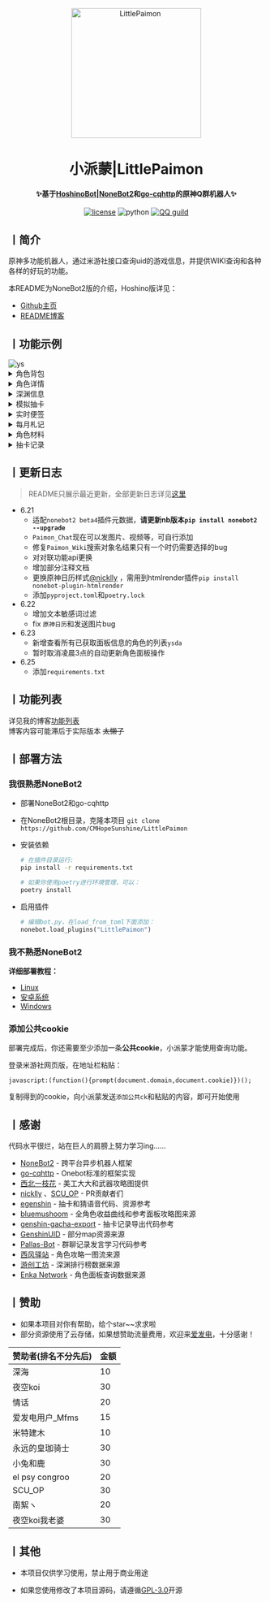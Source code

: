 <p align="center" >
  <a href="https://github.com/CMHopeSunshine/LittlePaimon/tree/nonebot2"><img src="http://static.cherishmoon.fun/LittlePaimon/readme/logo.png" width="256" height="256" alt="LittlePaimon"></a>
</p>
<h1 align="center">小派蒙|LittlePaimon</h1>
<h4 align="center">✨基于<a href="https://github.com/Ice-Cirno/HoshinoBot" target="_blank">HoshinoBot</a>|<a href="https://github.com/nonebot/nonebot2" target="_blank">NoneBot2</a>和<a href="https://github.com/Mrs4s/go-cqhttp" target="_blank">go-cqhttp</a>的原神Q群机器人✨</h4>

<p align="center">
    <a href="https://cdn.jsdelivr.net/gh/CMHopeSunshine/LittlePaimon@master/LICENSE"><img src="https://img.shields.io/github/license/CMHopeSunshine/LittlePaimon" alt="license"></a>
    <img src="https://img.shields.io/badge/Python-3.8+-yellow" alt="python">
    <a href="https://qun.qq.com/qqweb/qunpro/share?_wv=3&_wwv=128&inviteCode=MmWrI&from=246610&biz=ka"><img src="https://img.shields.io/badge/QQ频道交流-尘世闲游-green?style=flat-square" alt="QQ guild"></a>
</p>

## 丨简介

原神多功能机器人，通过米游社接口查询uid的游戏信息，并提供WIKI查询和各种各样的好玩的功能。

本README为NoneBot2版的介绍，Hoshino版详见：

+ [Github主页](https://github.com/CMHopeSunshine/LittlePaimon)
+ [README博客](https://blog.cherishmoon.fun/posts/littlepaimon-hoshino.html)

## 丨功能示例

<img src="http://static.cherishmoon.fun/LittlePaimon/readme/ys.jpg" alt="ys">

<details>
<summary>角色背包</summary>
<img src="http://static.cherishmoon.fun/LittlePaimon/readme/ysa.jpg" alt="ysa">
</details>

<details>
<summary>角色详情</summary>
<img src="http://static.cherishmoon.fun/LittlePaimon/readme/ysc.jpg" alt="ysc">
</details>

<details>
<summary>深渊信息</summary>
<img src="http://static.cherishmoon.fun/LittlePaimon/readme/sy12.jpg" alt="sy">
</details>

<details>
<summary>模拟抽卡</summary>
<img src="http://static.cherishmoon.fun/LittlePaimon/readme/十连.jpg" alt="十连">
</details>

<details>
<summary>实时便签</summary>
<img src="http://static.cherishmoon.fun/LittlePaimon/readme/ssbq.jpg" alt="ssbq">
</details>

<details>
<summary>每月札记</summary>
<img src="http://static.cherishmoon.fun/LittlePaimon/readme/myzj.jpg" alt="myzj">
</details>

<details>
<summary>角色材料</summary>
<img src="http://static.cherishmoon.fun/LittlePaimon/readme/material.png" alt="material">
</details>

<details>
<summary>抽卡记录</summary>
<img src="http://static.cherishmoon.fun/LittlePaimon/readme/gachalog.jpg" alt="gachalog">
</details>

## 丨更新日志
> README只展示最近更新，全部更新日志详见[这里](https://github.com/CMHopeSunshine/LittlePaimon/blob/nonebot2/UPDATE_LOG.md)
+ 6.21
  - 适配`nonebot2 beta4`插件元数据，**请更新nb版本`pip install nonebot2 --upgrade`**
  - `Paimon_Chat`现在可以发图片、视频等，可自行添加
  - 修复`Paimon_Wiki`搜索对象名结果只有一个时仍需要选择的bug
  - 对对联功能api更换
  - 增加部分注释文档
  - 更换原神日历样式[@nicklly](https://github.com/nicklly) ，需用到htmlrender插件`pip install nonebot-plugin-htmlrender`
  - 添加`pyproject.toml`和`poetry.lock`
+ 6.22
  - 增加文本敏感词过滤
  - fix `原神日历`和发送图片bug
+ 6.23
  - 新增查看所有已获取面板信息的角色的列表`ysda`
  - 暂时取消凌晨3点的自动更新角色面板操作
+ 6.25
  - 添加`requirements.txt`
  
## 丨功能列表

详见我的博客[功能列表](https://blog.cherishmoon.fun/posts/nonebot2funclist.html) <br>
博客内容可能滞后于实际版本 ~~太懒了~~

## 丨部署方法
### 我很熟悉NoneBot2

 + 部署NoneBot2和go-cqhttp

 + 在NoneBot2根目录，克隆本项目
   `git clone https://github.com/CMHopeSunshine/LittlePaimon `
   
 + 安装依赖
   ```bash
   # 在插件目录运行:
   pip install -r requirements.txt
   
   # 如果你使用poetry进行环境管理，可以：
   poetry install
   ```
 + 启用插件
   ```python
   # 编辑bot.py，在load_from_toml下面添加：
   nonebot.load_plugins("LittlePaimon")
   ```
   
### 我不熟悉NoneBot2
**详细部署教程：**

- [Linux](https://blog.cherishmoon.fun/posts/nonebot2deploy.html#linux)
- [安卓系统](https://blog.cherishmoon.fun/posts/nonebot2deploy.html#%E5%9C%A8%E5%AE%89%E5%8D%93%E6%89%8B%E6%9C%BA%E4%B8%8A%E9%83%A8%E7%BD%B2)
- [Windows](https://blog.cherishmoon.fun/posts/nonebot2deploy.html#windows)

### 添加公共cookie

部署完成后，你还需要至少添加一条**公共cookie**，小派蒙才能使用查询功能。

登录米游社网页版，在地址栏粘贴：

```
javascript:(function(){prompt(document.domain,document.cookie)})();
```

复制得到的cookie，向小派蒙发送`添加公共ck`和粘贴的内容，即可开始使用

## 丨感谢

代码水平很烂，站在巨人的肩膀上努力学习ing......

- [NoneBot2](https://github.com/nonebot/nonebot2) - 跨平台异步机器人框架
- [go-cqhttp](https://github.com/Mrs4s/go-cqhttp) - Onebot标准的框架实现
- [西北一枝花](https://github.com/Nwflower) - 美工大大和武器攻略图提供
- [nicklly](https://github.com/nicklly) 、[SCU_OP](https://github.com/SCUOP) - PR贡献者们
- [egenshin](https://github.com/pcrbot/erinilis-modules/tree/master/egenshin) - 抽卡和猜语音代码、资源参考
- [bluemushoom](https://bbs.nga.cn/nuke.php?func=ucp&uid=62861898) - 全角色收益曲线和参考面板攻略图来源
- [genshin-gacha-export](https://github.com/sunfkny/genshin-gacha-export) - 抽卡记录导出代码参考
- [GenshinUID](https://github.com/KimigaiiWuyi/GenshinUID) - 部分map资源来源
- [Pallas-Bot](https://github.com/InvoluteHell/Pallas-Bot/tree/master/src/plugins/repeater) - 群聊记录发言学习代码参考
- [西风驿站](https://bbs.mihoyo.com/ys/collection/307224) - 角色攻略一图流来源
- [游创工坊](https://space.bilibili.com/176858937) - 深渊排行榜数据来源
- [Enka Network](https://enka.shinshin.moe/) - 角色面板查询数据来源

## 丨赞助
- 如果本项目对你有帮助，给个star~~求求啦
- 部分资源使用了云存储，如果想赞助流量费用，欢迎来[爱发电](https://afdian.net/@cherishmoon)，十分感谢！

| 赞助者(排名不分先后)    | 金额  |
|----------------|-----|
| 深海             | 10  |
| 夜空koi          | 30  |
| 情话             | 20  |
| 爱发电用户_Mfms     | 15  |
| 米特建木           | 10  |
| 永远的皇珈骑士        | 30  |
| 小兔和鹿           | 30  |
| el psy congroo | 20  |
| SCU_OP         | 30  |
| 南絮ヽ            | 20  |
| 夜空koi我老婆       | 30  |
## 丨其他

- 本项目仅供学习使用，禁止用于商业用途

- 如果您使用修改了本项目源码，请遵循[GPL-3.0](https://github.com/CMHopeSunshine/LittlePaimon/blob/master/LICENSE)开源
